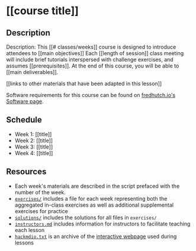 # [[course title]]

## Description

Description: This [[# classes/weeks]] course is designed to introduce attendees to [[main objectives]]
Each [[length of session]] class meeting will include brief tutorials interspersed with challenge exercises, and assumes [[prerequisites]]. At the end of this course, you will be able to [[main deliverables]].

[[links to other materials that have been adapted in this lesson]]

Software requirements for this course can be found on [fredhutch.io's Software page](http://www.fredhutch.io/software/).


## Schedule

* Week 1: [[title]]
* Week 2: [[title]]
* Week 3: [[title]]
* Week 4: [[title]]


## Resources

* Each week's materials are described in the script prefaced with the number of the week.
* [`exercises/`](exercises/) includes a file for each week representing both the aggregated in-class exercises as well as additional
supplemental exercises for practice
* [`solutions/`](solutions/) includes the solutions for all files in `exercises/`
* [`instructors.md`](instructors.md) includes information for instructors to facilitate teaching each lesson
* [`hackmdio.txt`](hackmdio.txt) is an archive of the [interactive webpage](https://hackmd.io) used during lessons

